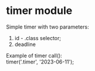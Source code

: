 # timer module
Simple timer with two parameters:

1) id - .class selector;
2) deadline 

Example of timer call():
<br>
timer('.timer', '2023-06-11');
